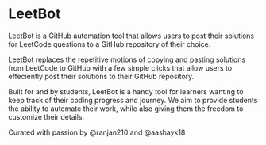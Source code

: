 # LeetBot

LeetBot is a GitHub automation tool that allows users to post their solutions for LeetCode questions to a GitHub repository of their choice.

LeetBot replaces the repetitive motions of copying and pasting solutions from LeetCode to GitHub with a few simple clicks that allow users to effeciently post their solutions to their GitHub repository. 

Built for and by students, LeetBot is a handy tool for learners wanting to keep track of their coding progress and journey. We aim to provide students the ability to automate their work, while also giving them the freedom to customize their details.

Curated with passion by @ranjan210 and @aashayk18
